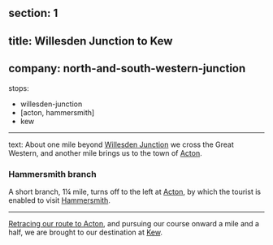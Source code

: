 ﻿section: 1
----
title: Willesden Junction to Kew
----
company: north-and-south-western-junction
----
stops:
- willesden-junction
- [acton, hammersmith]
- kew
----
text: About one mile beyond [Willesden Junction](/stations/willesden-junction) we cross the Great Western, and another mile brings us to the town of [Acton](/stations/acton).

### Hammersmith branch
A short branch, 1¼ mile, turns off to the left at [Acton](/stations/acton), by which the tourist is enabled to visit [Hammersmith](/stations/hammersmith).

* * *

[Retracing our route to Acton](/stations/acton), and pursuing our course onward a mile and a half, we are brought to our destination at [Kew](/stations/kew).
